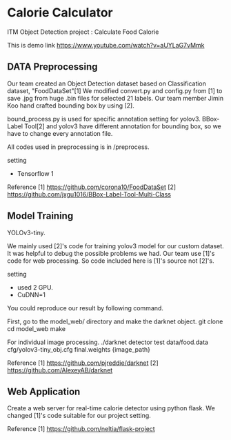 # Calorie Calculator
ITM Object Detection project : Calculate Food Calorie

This is demo link 
https://www.youtube.com/watch?v=aUYLaG7vMmk

## DATA Preprocessing 
Our team created an Object Detection dataset based on Classification dataset, "FoodDataSet"[1]
We modified convert.py and config.py from [1] to save .jpg from huge .bin files for selected 21 labels.
Our team member Jimin Koo hand crafted bounding box by using [2].

bound_process.py is used for specific annotation setting for yolov3. 
BBox-Label Tool[2] and yolov3 have different annotation for bounding box, so we have to change every annotation file.

All codes used in preprocessing is in /preprocess.

setting
- Tensorflow 1

Reference
 [1] https://github.com/corona10/FoodDataSet
 [2] https://github.com/jxgu1016/BBox-Label-Tool-Multi-Class

## Model Training
YOLOv3-tiny.

We mainly used [2]'s code for training yolov3 model for our custom dataset. It was helpful to debug the possible problems we had. 
Our team use [1]'s code for web processing. So code included here is [1]'s source not [2]'s.

setting
- used 2 GPU. 
- CuDNN=1

You could reproduce our result by following command.

First, go to the model_web/ directory and make the darknet object.
git clone
cd model_web
make

For individual image processing.
./darknet detector test data/food.data cfg/yolov3-tiny_obj.cfg final.weights {image_path}

Reference
 [1] https://github.com/pjreddie/darknet
 [2] https://github.com/AlexeyAB/darknet

## Web Application
Create a web server for real-time calorie detector using python flask. 
We changed [1]'s code suitable for our project setting.

Reference 
 [1] https://github.com/neltia/flask-project
